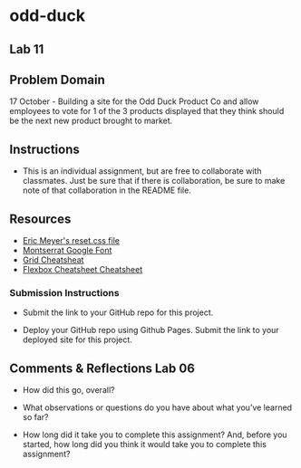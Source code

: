 # odd-duck

## Lab 11

## Problem Domain

17 October - Building a site for the Odd Duck Product Co and allow employees to vote for 1 of the 3 products displayed that they think should be the next new product brought to market.

## Instructions

* This is an individual assignment, but are free to collaborate with classmates. Just be sure that if there is collaboration, be sure to make note of that collaboration in the README file.

## Resources

* [Eric Meyer's reset.css file](https://meyerweb.com/eric/tools/css/reset/)
* [Montserrat Google Font](https://fonts.google.com/?query=Montserrat)
* [Grid Cheatsheat](https://grid.malven.co/)
* [Flexbox Cheatsheet Cheatsheet](https://jonitrythall.com/content/flexboxsheet.pdf)

### Submission Instructions

* Submit the link to your GitHub repo for this project.

* Deploy your GitHub repo using Github Pages. Submit the link to your deployed site for this project.

## Comments & Reflections Lab 06

* How did this go, overall?

* What observations or questions do you have about what you’ve learned so far?

* How long did it take you to complete this assignment? And, before you started, how long did you think it would take you to complete this assignment?
